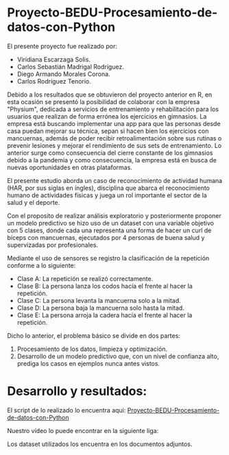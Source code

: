 # Proyecto-BEDU-Procesamiento-de-datos-con-Python

El presente proyecto fue realizado por: 

* Viridiana Escarzaga Solis.
* Carlos Sebastián Madrigal Rodríguez.
* Diego Armando Morales Corona.
* Carlos Rodríguez Tenorio.

Debido a los resultados que se obtuvieron del proyecto anterior en R, en esta ocasión se presentó la posibilidad de colaborar con la empresa "Physium", dedicada a servicios de entrenamiento y rehabilitación para los usuarios que realizan de forma errónea los ejercicios en gimnasios. La empresa está buscando implementar una app para que las personas desde casa puedan mejorar su técnica, sepan si hacen bien los ejercicios con mancuernas, además de poder recibir retroalimentación sobre sus rutinas o prevenir lesiones y mejorar el rendimiento de sus sets de entrenamiento. Lo anterior surge como consecuencia del cierre constante de los gimnasios debido a la pandemia y como consecuencia, la empresa está en busca de nuevas oportunidades en otras plataformas.

El presente estudio aborda un caso de reconocimiento de actividad humana (HAR, por sus siglas en íngles), disciplina que abarca el reconocimiento humano de actividades físicas y juega un rol importante el sector de la salud y el deporte.

Con el proposito de realizar análisis exploratorio y posteriormente proponer un modelo predictivo se hizo uso de un dataset con una variable objetivo con 5 clases, donde cada una representa una forma de hacer un curl de bíceps con mancuernas, ejecutados por 4 personas de buena salud y supervizadas por profesionales.

Mediante el uso de sensores se registro la clasificación de la repetición conforme a lo siguiente:

* Clase A: La repetición se realizó correctamente.
* Clase B: La persona lanza los codos hacía el frente al hacer la repetición.
* Clase C: La persona levanta la mancuerna solo a la mitad.
* Clase D: La persona baja la mancuerna solo hasta la mitad.
* Clase E: La persona arroja la cadera hacía el frente al hacer la repetición.

Dicho lo anterior, el problema básico se divide en dos partes:

1. Procesamiento de los datos, limpieza y optimización.
2. Desarrollo de un modelo predictivo que, con un nivel de confianza alto, prediga los casos en ejemplos nunca antes vistos.

# Desarrollo y resultados:

El script de lo realizado lo encuentra aqui: [Proyecto-BEDU-Procesamiento-de-datos-con-Python](https://github.com/DiegoCorona/Proyecto-BEDU-Procesamiento-de-datos-con-Python/blob/main/Proyecto_BEDU_Procesamiento_de_datos_con_Python.ipynb)

Nuestro vídeo lo puede encontrar en la siguiente liga: []()

Los dataset utilizados los encuentra en los documentos adjuntos. 

